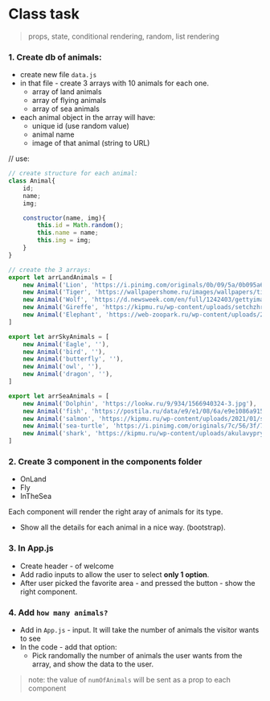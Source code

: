 # Class task

> props, state, conditional rendering, random, list rendering

### 1. Create db of animals:

- create new file `data.js`
- in that file - create 3 arrays with 10 animals for each one.
  - array of land animals
  - array of flying animals
  - array of sea animals
- each animal object in the array will have:
  - unique id (use random value)
  - animal name
  - image of that animal (string to URL)


// use: 
```js
// create structure for each animal:
class Animal{
    id;
    name;
    img;

    constructor(name, img){
        this.id = Math.random();
        this.name = name;
        this.img = img;
    }
}

// create the 3 arrays:
export let arrLandAnimals = [
    new Animal('Lion', 'https://i.pinimg.com/originals/0b/09/5a/0b095a6effe91b76d587123eb4107ee4.jpg'),
    new Animal('Tiger', 'https://wallpapershome.ru/images/wallpapers/tigr-3840x2160-tigr-16685.jpg'),
    new Animal('Wolf', 'https://d.newsweek.com/en/full/1242403/gettyimages-158275387.jpg'),
    new Animal('Gireffe', 'https://kipmu.ru/wp-content/uploads/setchzhrf.jpg'),
    new Animal('Elephant', 'https://web-zoopark.ru/wp-content/uploads/2018/07/11-47-768x463-4.jpg'),
]

export let arrSkyAnimals = [
    new Animal('Eagle', ''),
    new Animal('bird', ''),
    new Animal('butterfly', ''),
    new Animal('owl', ''),
    new Animal('dragon', ''),
]

export let arrSeaAnimals = [
    new Animal('Dolphin', 'https://lookw.ru/9/934/1566940324-3.jpg'),
    new Animal('fish', 'https://postila.ru/data/e9/e1/08/6a/e9e1086a915bae3fe189d2f070541b40757c6b3cb4a3d9190df657de944ead29.jpg'),
    new Animal('salmon', 'https://kipmu.ru/wp-content/uploads/2021/01/smgk.jpg'),
    new Animal('sea-turtle', 'https://i.pinimg.com/originals/7c/56/3f/7c563ff1fbb9f9f7e310595751b9906d.jpg'),
    new Animal('shark', 'https://kipmu.ru/wp-content/uploads/akulavyprygivaet-scaled.jpg'),
]
```


### 2. Create 3 component in the components folder

- OnLand
- Fly
- InTheSea

Each component will render the right aray of animals for its type.

- Show all the details for each animal in a nice way. (bootstrap).

### 3. In App.js

- Create header - of welcome
- Add radio inputs to allow the user to select **only 1 option**.
- After user picked the favorite area - and pressed the button - show the right component.

### 4. Add `how many animals?`

* Add in `App.js` - input. It will take the number of animals the visitor wants to see
* In the code - add that option:
    * Pick randomally the number of animals the user wants from the array, and show the data to the user. 

> note: the value of `numOfAnimals` will be sent as a prop to each component
